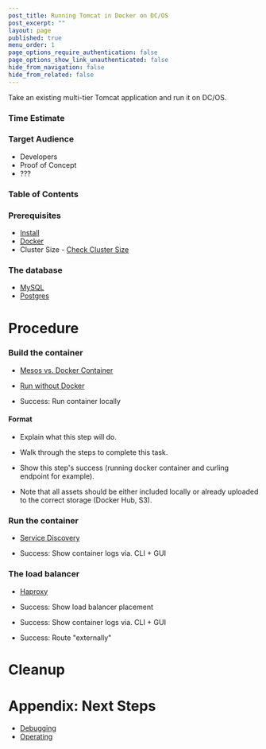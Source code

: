 ```yaml
---
post_title: Running Tomcat in Docker on DC/OS
post_excerpt: ""
layout: page
published: true
menu_order: 1
page_options_require_authentication: false
page_options_show_link_unauthenticated: false
hide_from_navigation: false
hide_from_related: false
---
```

Take an existing multi-tier Tomcat application and run it on DC/OS.

### Time Estimate

### Target Audience

- Developers
- Proof of Concept
- ???

### Table of Contents

### Prerequisites

- [Install](../install/README.md)
- [Docker](https://docker.com)
- Cluster Size - [Check Cluster Size](../getting-started/cluster-size)

### The database

- [MySQL](../database/mysql/README.md)
- [Postgres](../database/postgres/README.md)

# Procedure

### Build the container

- [Mesos vs. Docker Container](../internals/mesos-docker.md)
- [Run without Docker](../tomcat-mesos/README.md)

- Success: Run container locally

#### Format

- Explain what this step will do.
- Walk through the steps to complete this task.
- Show this step's success (running docker container and curling endpoint for example).

- Note that all assets should be either included locally or already uploaded to the correct storage (Docker Hub, S3).

### Run the container

- [Service Discovery](../internals/service-discovery.md)

- Success: Show container logs via. CLI + GUI

### The load balancer

- [Haproxy](../loadbalancer/haproxy/README.md)

- Success: Show load balancer placement
- Success: Show container logs via. CLI + GUI
- Success: Route "externally"

# Cleanup

# Appendix: Next Steps

- [Debugging](../debugging/README.md)
- [Operating](../operating/README.md)
